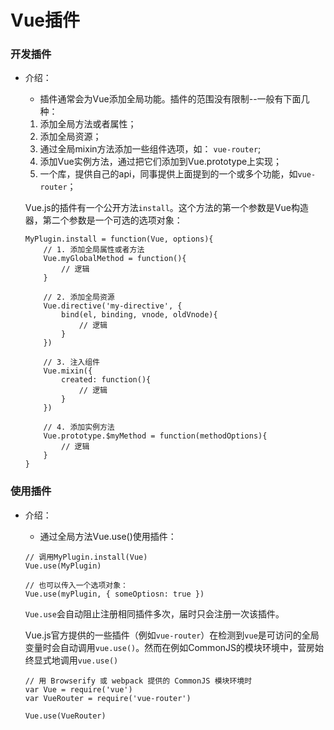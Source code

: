 # Vue插件

### 开发插件
- 介绍：
    - 插件通常会为Vue添加全局功能。插件的范围没有限制--一般有下面几种：
    1. 添加全局方法或者属性；
    2. 添加全局资源；
    3. 通过全局mixin方法添加一些组件选项，如： `vue-router`;
    4. 添加Vue实例方法，通过把它们添加到Vue.prototype上实现；
    5. 一个库，提供自己的api，同事提供上面提到的一个或多个功能，如`vue-router`；

    Vue.js的插件有一个公开方法`install`。这个方法的第一个参数是Vue构造器，第二个参数是一个可选的选项对象：
    ```
    MyPlugin.install = function(Vue, options){
        // 1. 添加全局属性或者方法
        Vue.myGlobalMethod = function(){
            // 逻辑
        }

        // 2. 添加全局资源
        Vue.directive('my-directive', {
            bind(el, binding, vnode, oldVnode){
                // 逻辑
            }
        })

        // 3. 注入组件
        Vue.mixin({
            created: function(){
                // 逻辑
            }
        })

        // 4. 添加实例方法
        Vue.prototype.$myMethod = function(methodOptions){
            // 逻辑
        }
    }
    ```

### 使用插件
- 介绍：
    - 通过全局方法Vue.use()使用插件：
    ```
    // 调用MyPlugin.install(Vue)
    Vue.use(MyPlugin)

    // 也可以传入一个选项对象：
    Vue.use(myPlugin, { someOptiosn: true })
    ```

    `Vue.use`会自动阻止注册相同插件多次，届时只会注册一次该插件。

    Vue.js官方提供的一些插件（例如`vue-router`）在检测到`vue`是可访问的全局变量时会自动调用`vue.use()`。然而在例如CommonJS的模块环境中，营房始终显式地调用`vue.use()`

    ```
    // 用 Browserify 或 webpack 提供的 CommonJS 模块环境时
    var Vue = require('vue')
    var VueRouter = require('vue-router')

    Vue.use(VueRouter)
    ```
